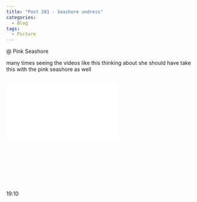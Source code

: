 ```yaml
---
title: "Post 201 - Seashore undress"
categories:
  - Blog
tags:
  - Picture
---
```


@ Pink Seashore
 

many times seeing the videos like this thinking about she should have take this with the pink seashore as well
<br/>
<br/>
<iframe src="//player.bilibili.com/player.html?aid=679498649&bvid=BV16S4y1g7Gh&cid=541045938&page=1" scrolling="no" border="0" frameborder="no" framespacing="0" allowfullscreen="true"> </iframe>
<br/>
<br/>

<br/>
<br/>

<br/>
<br/>
<br/>

<br/>

19:10

<script src="https://utteranc.es/client.js"
        repo="serendipityinlife/serendipityinlife.github.io"
        issue-term="pathname"
        theme="github-light"
        crossorigin="anonymous"
        async>
</script>

